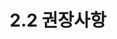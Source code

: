 ---
layout: tag-blog
title: 2.2 권장사항
slug: ledeme-recomment
category: ledeme
menu: false
order: 2
comment: true
#header-img: "/img/vue-logo.png"
---